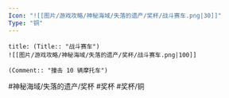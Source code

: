 ```yaml
---
Icon: "![[图片/游戏攻略/神秘海域/失落的遗产/奖杯/战斗赛车.png|30]]"
Type: "铜"
---
```

```ad-common-bronze-trophy
title: (Title:: "战斗赛车")
![[图片/游戏攻略/神秘海域/失落的遗产/奖杯/战斗赛车.png|100]]

(Comment:: "撞击 10 辆摩托车")
```

#神秘海域/失落的遗产/奖杯 #奖杯 #奖杯/铜
